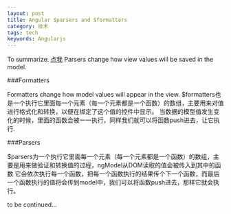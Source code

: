 ```yaml
---
layout: post
title: Angular $parsers and $formatters
category: 技术
tags: tech
keywords: Angularjs
---
```


To summarize:
[点我](http://plnkr.co/edit/UQ5q5FxyBzIeEjRYYVGX?p=preview)
Parsers change how view values will be saved in the model.

###Formatters

Formatters change how model values will appear in the view.
$formatters也是一个执行它里面每一个元素（每一个元素都是一个函数）的数组，主要用来对值进行格式化和转换，以便在绑定了这个值的控件中显示。
当数据的模型值发生变化的时候，里面的函数会被一一执行，同样我们就可以将函数push进去，让它执行.

###Parsers

$parsers为一个执行它里面每一个元素（每一个元素都是一个函数）的数组，主要是用来做验证和转换值的过程，ngModel从DOM读取的值会被传入到其中的函数
它会依次执行每一个函数，把每一个函数执行的结果传个下一个函数，而最后一个函数执行的值将会传到model中，我们可以将函数push进去，那样它就会执行。



to be continued...

